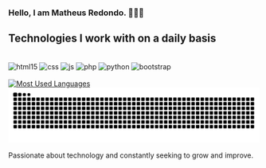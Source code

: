 ### Hello, I am Matheus Redondo. 🙋‍♂️😁

## Technologies I work with on a daily basis

<div style="display: inline_block"><br/>
    <img align="center" alt="html15" src="https://img.shields.io/badge/HTML5-E34F26?style=for-the-badge&logo=html5&logoColor=white">
    <img align="center" alt="css" src="https://img.shields.io/badge/CSS3-1572B6?style=for-the-badge&logo=css3&logoColor=white">
    <img align="center" alt="js" src="https://img.shields.io/badge/JavaScript-F7DF1E?style=for-the-badge&logo=javascript&logoColor=black">
    <img align="center" alt="php" src="https://img.shields.io/badge/PHP-777BB4?style=for-the-badge&logo=php&logoColor=white">
    <img align="center" alt="python" src=https://img.shields.io/badge/Python-3776AB?style=for-the-badge&logo=python&logoColor=white>
     <img align="center" alt="bootstrap" src=https://img.shields.io/badge/Bootstrap-563D7C?style=for-the-badge&logo=bootstrap&logoColor=white>
</div><br/>

<div style="text-align:>
  <h3>* GitHub Stats *</h3>
  <br>
  <img src="https://github-readme-stats-git-masterrstaa-rickstaa.vercel.app/api?username=devMathes&hide_title=true&show_icons=true&include_all_commits=false&count_private=true&line_height=25&hide=issues&bg_color=000&title_color=FF00F6&text_color=FFF&border_radius=3&border_color=36123c&icon_color=FF00F6&theme=jolly" alt="GitHub stats">
<a href="https://github.com/devMathes/github-readme-stats">
    <img src="https://github-readme-stats-git-masterrstaa-rickstaa.vercel.app/api/top-langs/?username=devMathes&line_height=10&card_width=290&layout=compact&hide_title=false&count_private=true&langs_count=4&show_icons=true&title_color=FF00F6&hide=html,scss,less&bg_color=000&text_color=8B8B8B&border_radius=3&border_color=561760&count_private=true" alt="Most Used Languages">
  </a>
  </div>

<picture align="center">
  <source media="(prefers-color-scheme: dark)" srcset="https://raw.githubusercontent.com/devMathes//output/github-contribution-grid-snake-dark.svg">
  <source media="(prefers-color-scheme: light)" srcset="https://raw.githubusercontent.com/devMathes/devMathes/output/github-contribution-grid-snake-dark.svg">
  <img align="center" alt="github contribution grid snake animation" src="https://raw.githubusercontent.com/devMathes/devMathes/output/github-contribution-grid-snake.svg">
    
</picture>
<br><br>
Passionate about technology and constantly seeking to grow and improve.
